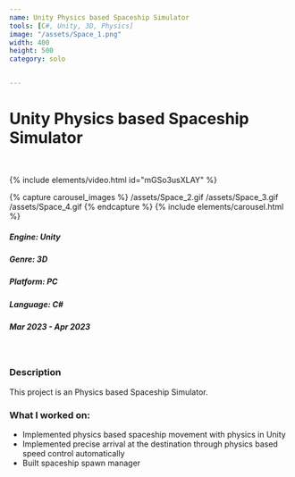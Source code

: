 ```yaml
---
name: Unity Physics based Spaceship Simulator
tools: [C#, Unity, 3D, Physics]
image: "/assets/Space_1.png"
width: 400
height: 500
category: solo


---
```

# Unity Physics based Spaceship Simulator
<br>

{% include elements/video.html id="mGSo3usXLAY" %}

{% capture carousel_images %}
/assets/Space_2.gif
/assets/Space_3.gif
/assets/Space_4.gif
{% endcapture %}
{% include elements/carousel.html %}

##### Engine: Unity
##### Genre: 3D
##### Platform: PC
##### Language: C# 
##### Mar 2023 - Apr 2023

<br/>

### Description
This project is an Physics based Spaceship Simulator. 
### What I worked on:
- Implemented physics based spaceship movement with physics in Unity
- Implemented precise arrival at the destination through physics based speed control automatically
- Built spaceship spawn manager
